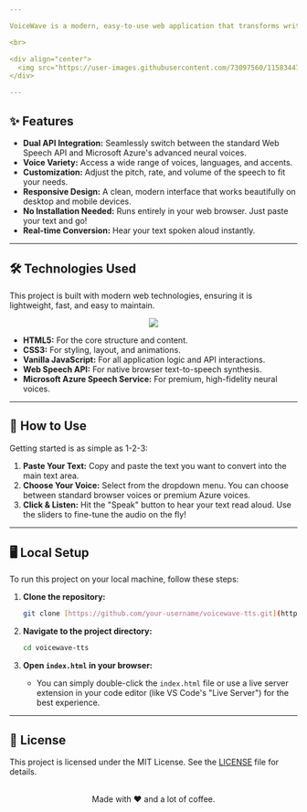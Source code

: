 ```yaml
---

VoiceWave is a modern, easy-to-use web application that transforms written text into natural-sounding audio. It uniquely combines the browser's native **Web Speech API** for quick conversions with the premium, lifelike voices of the **Microsoft Azure Speech Service** for a superior listening experience.

<br>

<div align="center">
  <img src="https://user-images.githubusercontent.com/73097560/115834477-dbab4500-a447-11eb-908a-139a6edaec5c.gif" alt="Sound Wave Animation" width="500">
</div>

---
```


## ✨ Features

* **Dual API Integration:** Seamlessly switch between the standard Web Speech API and Microsoft Azure's advanced neural voices.
* **Voice Variety:** Access a wide range of voices, languages, and accents.
* **Customization:** Adjust the pitch, rate, and volume of the speech to fit your needs.
* **Responsive Design:** A clean, modern interface that works beautifully on desktop and mobile devices.
* **No Installation Needed:** Runs entirely in your web browser. Just paste your text and go!
* **Real-time Conversion:** Hear your text spoken aloud instantly.

---

## 🛠️ Technologies Used

This project is built with modern web technologies, ensuring it is lightweight, fast, and easy to maintain.

<p align="center">
  <a href="https://skillicons.dev">
    <img src="https://skillicons.dev/icons?i=html,css,js,azure" />
  </a>
</p>

* **HTML5:** For the core structure and content.
* **CSS3:** For styling, layout, and animations.
* **Vanilla JavaScript:** For all application logic and API interactions.
* **Web Speech API:** For native browser text-to-speech synthesis.
* **Microsoft Azure Speech Service:** For premium, high-fidelity neural voices.

---

## 🚀 How to Use

Getting started is as simple as 1-2-3:

1.  **Paste Your Text:** Copy and paste the text you want to convert into the main text area.
2.  **Choose Your Voice:** Select from the dropdown menu. You can choose between standard browser voices or premium Azure voices.
3.  **Click & Listen:** Hit the "Speak" button to hear your text read aloud. Use the sliders to fine-tune the audio on the fly!

---

## 🖥️ Local Setup

To run this project on your local machine, follow these steps:

1.  **Clone the repository:**
    ```bash
    git clone [https://github.com/your-username/voicewave-tts.git](https://github.com/your-username/voicewave-tts.git)
    ```

2.  **Navigate to the project directory:**
    ```bash
    cd voicewave-tts
    ```

3.  **Open `index.html` in your browser:**
    * You can simply double-click the `index.html` file or use a live server extension in your code editor (like VS Code's "Live Server") for the best experience.

---

## 📄 License

This project is licensed under the MIT License. See the [LICENSE](LICENSE) file for details.

<br>

<div align="center">
  Made with ❤️ and a lot of coffee.
</div>
